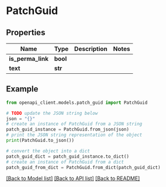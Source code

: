 # PatchGuid


## Properties

Name | Type | Description | Notes
------------ | ------------- | ------------- | -------------
**is_perma_link** | **bool** |  | 
**text** | **str** |  | 

## Example

```python
from openapi_client.models.patch_guid import PatchGuid

# TODO update the JSON string below
json = "{}"
# create an instance of PatchGuid from a JSON string
patch_guid_instance = PatchGuid.from_json(json)
# print the JSON string representation of the object
print(PatchGuid.to_json())

# convert the object into a dict
patch_guid_dict = patch_guid_instance.to_dict()
# create an instance of PatchGuid from a dict
patch_guid_from_dict = PatchGuid.from_dict(patch_guid_dict)
```
[[Back to Model list]](../README.md#documentation-for-models) [[Back to API list]](../README.md#documentation-for-api-endpoints) [[Back to README]](../README.md)


